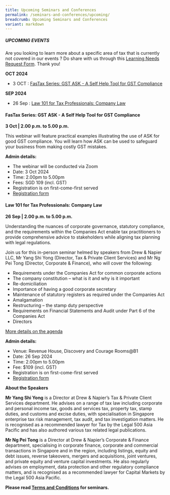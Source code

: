 ```yaml
---
title: Upcoming Seminars and Conferences
permalink: /seminars-and-conferences/upcoming/
breadcrumb: Upcoming Seminars and Conferences
variant: markdown
---
```

##### **UPCOMING EVENTS**
Are you looking to learn more about a specific area of tax that is currently not covered in our events ? 
Do share with us through this [Learning Needs Request Form](https://form.gov.sg/5d2c51283703d80011e52615). Thank you!

**OCT 2024**
* 3 OCT : [FasTax Series: GST ASK - A Self Help Tool for GST Compliance](#3oct-ta-id)

**SEP 2024**
* 26 Sep : [Law 101 for Tax Professionals: Company Law](#26sep-ta-id)


<a id="3oct-ta-id"></a>
#### **FasTax Series: GST ASK - A Self Help Tool for GST Compliance**<br>
**3 Oct | 2.00 p.m. to 5.00 p.m.**

This webinar will feature practical examples illustrating the use of ASK for good GST compliance. You will learn how ASK can be used to safeguard your business from making costly GST mistakes.

**Admin details:**

* The webinar will be conducted via Zoom
* Date: 3 Oct 2024
* Time: 2.00pm to 5.00pm
* Fees: SGD 109 (incl. GST)
* Registration is on first-come-first served
* [Registration form](https://form.gov.sg/66e953180600a84ba779c1fb)


<a id="26sep-ta-id"></a>
#### **Law 101 for Tax Professionals: Company Law**<br>
**26 Sep | 2.00 p.m. to 5.00 p.m.**

Understanding the nuances of corporate governance, statutory compliance, and the requirements within the Companies Act enable tax practitioners to provide comprehensive advice to stakeholders while aligning tax planning with legal regulations.

Join us for this in-person seminar helmed by speakers from Drew &amp; Napier LLC, Mr Yang Shi Yong (Director, Tax &amp; Private Client Services) and Mr Ng Pei Tong (Director, Corporate &amp; Finance), who will cover the following:

* Requirements under the Companies Act for common corporate actions
* The company constitution – what is it and why is it important
* Re-domiciliation
* Importance of having a good corporate secretary
* Maintenance of statutory registers as required under the Companies Act
* Amalgamation
* Restructuring – the stamp duty perspective
* Requirements on Financial Statements and Audit under Part 6 of the Companies Act
* Directors

[More details on the agenda](/files/company_law_flyer_agenda_website__1_.pdf)

**Admin details:**
*   Venue: Revenue House, Discovery and Courage Rooms@B1
*   Date: 26 Sep 2024
*   Time: 2.00pm to 5.00pm
*   Fee: $109 (incl. GST)
*   Registration is on first-come-first served
* [Registration form](https://form.gov.sg/66a8a003abc641fb79c2cc55)

**About the Speakers**

**Mr Yang Shi Yong** is a Director at Drew &amp; Napier’s Tax &amp; Private Client Services department. He advises on a range of tax law including corporate and personal income tax, goods and services tax, property tax, stamp duties, and customs and excise duties, with specialisation in Singapore enterprise tax risk management, tax audit, and tax investigation matters. He is recognised as a recommended lawyer for Tax by the Legal 500 Asia Pacific and has also authored various tax related legal publications.

**Mr Ng Pei Tong** is a Director at Drew &amp; Napier’s Corporate &amp; Finance department, specialising in corporate finance, corporate and commercial transactions in Singapore and in the region, including listings, equity and debt issues, reverse takeovers, mergers and acquisitions, joint ventures, and private equity and venture capital investments. He also regularly advises on employment, data protection and other regulatory compliance matters, and is recognised as a recommended lawyer for Capital Markets by the Legal 500 Asia Pacific.


**Please read [Terms and Conditions](https://production-iras-tax-academy.netlify.com/executive-tax-programmes/terms-and-conditions/) for seminars.**
